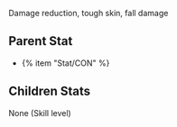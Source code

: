 Damage reduction, tough skin, fall damage

## Parent Stat

* {% item "Stat/CON" %}

## Children Stats

None (Skill level)
